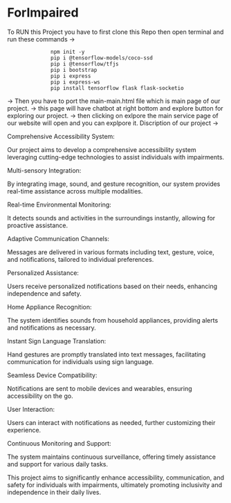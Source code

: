 # ForImpaired
To RUN this Project you have to first clone this Repo then open terminal and run these commands ->

                  npm init -y
                  pip i @tensorflow-models/coco-ssd
                  pip i @tensorflow/tfjs
                  pip i bootstrap
                  pip i express
                  pip i express-ws
                  pip install tensorflow flask flask-socketio

-> Then you have to port the main-main.html file which is main page of our project.
        -> this page will have chatbot at right bottom and explore button for exploring our project.
        -> then clicking on exlpore the main service page of our website will open and you can explpore it.
Discription of our project ->

Comprehensive Accessibility System:

  Our project aims to develop a comprehensive accessibility system leveraging cutting-edge technologies to assist individuals   with impairments.
  
Multi-sensory Integration:

  By integrating image, sound, and gesture recognition, our system provides real-time assistance across multiple modalities.
  
Real-time Environmental Monitoring:

  It detects sounds and activities in the surroundings instantly, allowing for proactive assistance.
  
Adaptive Communication Channels:

  Messages are delivered in various formats including text, gesture, voice, and notifications, tailored to individual           preferences.
  
Personalized Assistance:

   Users receive personalized notifications based on their needs, enhancing independence and safety.
   
Home Appliance Recognition:

   The system identifies sounds from household appliances, providing alerts and notifications as necessary.
   
Instant Sign Language Translation:

  Hand gestures are promptly translated into text messages, facilitating communication for individuals using sign language.
  
Seamless Device Compatibility:

  Notifications are sent to mobile devices and wearables, ensuring accessibility on the go.
  
User Interaction:

  Users can interact with notifications as needed, further customizing their experience.
  
Continuous Monitoring and Support:

  The system maintains continuous surveillance, offering timely assistance and support for various daily tasks.

This project aims to significantly enhance accessibility, communication, and safety for individuals with impairments, ultimately promoting inclusivity and independence in their daily lives.
        
